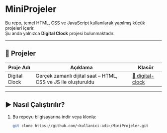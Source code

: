 # MiniProjeler

Bu repo, temel HTML, CSS ve JavaScript kullanılarak yapılmış küçük projeleri içerir.  
Şu anda yalnızca **Digital Clock** projesi bulunmaktadır.

---

## 📂 Projeler

| Proje Adı     | Açıklama | Klasör |
|---------------|----------|--------|
| Digital Clock | Gerçek zamanlı dijital saat – HTML, CSS ve JS ile oluşturuldu | [📁 digital-clock](./digital-clock) |

---

## ▶️ Nasıl Çalıştırılır?

1. Bu repoyu bilgisayarına indir veya klonla:
   ```bash
   git clone https://github.com/<kullanici-adi>/MiniProjeler.git
